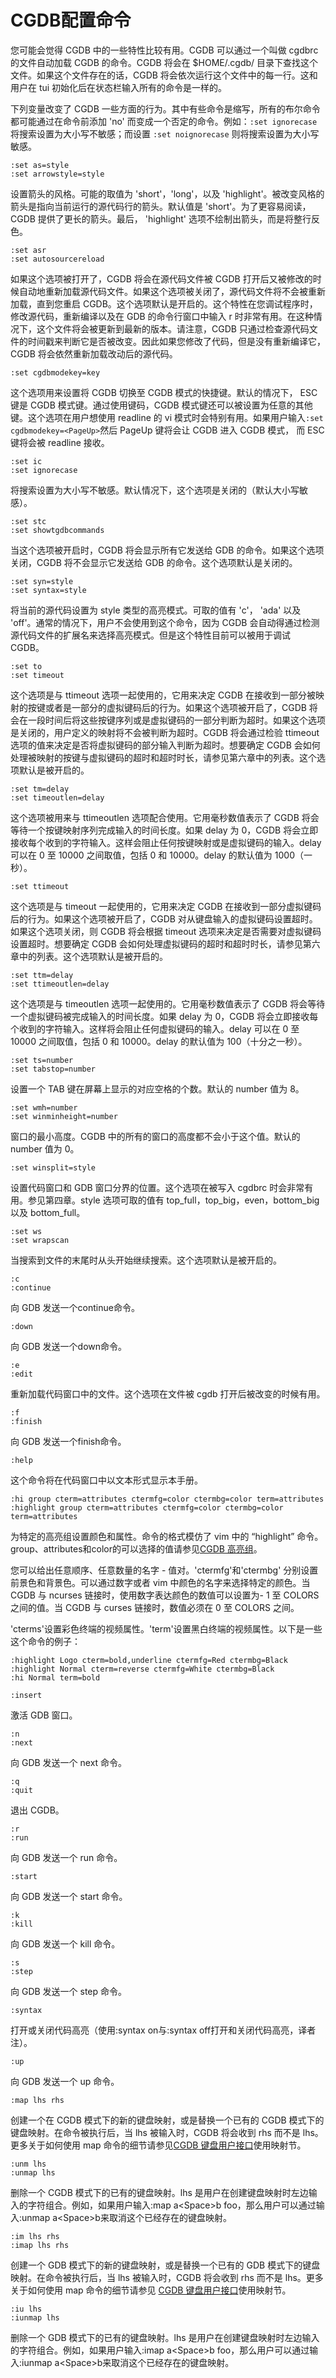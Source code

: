 # CGDB配置命令

您可能会觉得 CGDB 中的一些特性比较有用。CGDB 可以通过一个叫做 cgdbrc 的文件自动加载 CGDB 的命令。CGDB 将会在 $HOME/.cgdb/ 目录下查找这个文件。如果这个文件存在的话，CGDB 将会依次运行这个文件中的每一行。这和用户在 tui 初始化后在状态栏输入所有的命令是一样的。

下列变量改变了 CGDB 一些方面的行为。其中有些命令是缩写，所有的布尔命令都可能通过在命令前添加 'no' 而变成一个否定的命令。例如：`:set ignorecase` 将搜索设置为大小写不敏感；而设置 `:set noignorecase` 则将搜索设置为大小写敏感。

```
:set as=style
:set arrowstyle=style
```

设置箭头的风格。可能的取值为 'short'，'long'，以及 'highlight'。被改变风格的箭头是指向当前运行的源代码行的箭头。默认值是 'short'。为了更容易阅读，CGDB 提供了更长的箭头。最后， 'highlight' 选项不绘制出箭头，而是将整行反色。

```
:set asr
:set autosourcereload
```

如果这个选项被打开了，CGDB 将会在源代码文件被 CGDB 打开后又被修改的时候自动地重新加载源代码文件。如果这个选项被关闭了，源代码文件将不会被重新加载，直到您重启 CGDB。这个选项默认是开启的。这个特性在您调试程序时，修改源代码，重新编译以及在 GDB 的命令行窗口中输入 r 时非常有用。在这种情况下，这个文件将会被更新到最新的版本。请注意，CGDB 只通过检查源代码文件的时间戳来判断它是否被改变。因此如果您修改了代码，但是没有重新编译它，CGDB 将会依然重新加载改动后的源代码。

```
:set cgdbmodekey=key
```

这个选项用来设置将 CGDB 切换至 CGDB 模式的快捷键。默认的情况下， ESC 键是 CGDB 模式键。通过使用键码，CGDB 模式键还可以被设置为任意的其他键。这个选项在用户想使用 readline 的 vi 模式时会特别有用。如果用户输入`:set cgdbmodekey=<PageUp>`然后 PageUp 键将会让 CGDB 进入 CGDB 模式， 而 ESC 键将会被 readline 接收。

```
:set ic
:set ignorecase
```

将搜索设置为大小写不敏感。默认情况下，这个选项是关闭的（默认大小写敏感）。

```
:set stc
:set showtgdbcommands
```

当这个选项被开启时，CGDB 将会显示所有它发送给 GDB 的命令。如果这个选项关闭，CGDB 将不会显示它发送给 GDB 的命令。这个选项默认是关闭的。

```
:set syn=style
:set syntax=style
```

将当前的源代码设置为 style 类型的高亮模式。可取的值有 'c'， 'ada' 以及 'off'。通常的情况下，用户不会使用到这个命令，因为 CGDB 会自动得通过检测源代码文件的扩展名来选择高亮模式。但是这个特性目前可以被用于调试 CGDB。

```
:set to
:set timeout
```

这个选项是与 ttimeout 选项一起使用的，它用来决定 CGDB 在接收到一部分被映射的按键或者是一部分的虚拟键码后的行为。如果这个选项被开启了，CGDB 将会在一段时间后将这些按键序列或是虚拟键码的一部分判断为超时。如果这个选项是关闭的，用户定义的映射将不会被判断为超时。CGDB 将会通过检验 ttimeout 选项的值来决定是否将虚拟键码的部分输入判断为超时。想要确定 CGDB 会如何处理被映射的按键与虚拟键码的超时和超时时长，请参见第六章中的列表。这个选项默认是被开启的。

```
:set tm=delay
:set timeoutlen=delay
```

这个选项被用来与 ttimeoutlen 选项配合使用。它用毫秒数值表示了 CGDB 将会等待一个按键映射序列完成输入的时间长度。如果 delay 为 0，CGDB 将会立即接收每个收到的字符输入。这样会阻止任何按键映射或是虚拟键码的输入。delay 可以在 0 至 10000 之间取值，包括 0 和 10000。delay 的默认值为 1000（一秒）。

```
:set ttimeout
```

这个选项是与 timeout 一起使用的，它用来决定 CGDB 在接收到一部分虚拟键码后的行为。如果这个选项被开启了，CGDB 对从键盘输入的虚拟键码设置超时。如果这个选项关闭，则 CGDB 将会根据 timeout 选项来决定是否需要对虚拟键码设置超时。想要确定 CGDB 会如何处理虚拟键码的超时和超时时长，请参见第六章中的列表。这个选项默认是被开启的。

```
:set ttm=delay
:set ttimeoutlen=delay
```

这个选项是与 timeoutlen 选项一起使用的。它用毫秒数值表示了 CGDB 将会等待一个虚拟键码被完成输入的时间长度。如果 delay 为 0，CGDB 将会立即接收每个收到的字符输入。这样将会阻止任何虚拟键码的输入。delay 可以在 0 至 10000 之间取值，包括 0 和 10000。delay 的默认值为 100（十分之一秒）。

```
:set ts=number
:set tabstop=number
```

设置一个 TAB 键在屏幕上显示的对应空格的个数。默认的 number 值为 8。

```
:set wmh=number
:set winminheight=number
```

窗口的最小高度。CGDB 中的所有的窗口的高度都不会小于这个值。默认的 number 值为 0。

```
:set winsplit=style
```

设置代码窗口和 GDB 窗口分界的位置。这个选项在被写入 cgdbrc 时会非常有用。参见第四章。style 选项可取的值有 top\_full，top\_big，even，bottom\_big 以及 bottom\_full。

```
:set ws
:set wrapscan
```

当搜索到文件的末尾时从头开始继续搜索。这个选项默认是被开启的。

```
:c
:continue
```

向 GDB 发送一个continue命令。

```
:down
```

向 GDB 发送一个down命令。

```
:e
:edit
```

重新加载代码窗口中的文件。这个选项在文件被 cgdb 打开后被改变的时候有用。

```
:f
:finish
```

向 GDB 发送一个finish命令。

```
:help
```

这个命令将在代码窗口中以文本形式显示本手册。

```
:hi group cterm=attributes ctermfg=color ctermbg=color term=attributes
:highlight group cterm=attributes ctermfg=color ctermbg=color term=attributes
```

为特定的高亮组设置颜色和属性。命令的格式模仿了 vim 中的 “highlight” 命令。group、attributes和color的可以选择的值请参见[CGDB 高亮组](highlight.md)。

您可以给出任意顺序、任意数量的名字 - 值对。'ctermfg'和'ctermbg' 分别设置前景色和背景色。可以通过数字或者 vim 中颜色的名字来选择特定的颜色。当 CGDB 与 ncurses 链接时，使用数字表达颜色的数值可以设置为- 1 至 COLORS 之间的值。当 CGDB 与 curses 链接时，数值必须在 0 至 COLORS 之间。

'cterms'设置彩色终端的视频属性。'term'设置黑白终端的视频属性。以下是一些这个命令的例子：

```
:highlight Logo cterm=bold,underline ctermfg=Red ctermbg=Black
:highlight Normal cterm=reverse ctermfg=White ctermbg=Black
:hi Normal term=bold
```

```
:insert
```

激活 GDB 窗口。

```
:n
:next
```

向 GDB 发送一个 next 命令。

```
:q
:quit
```

退出 CGDB。

```
:r
:run
```

向 GDB 发送一个 run 命令。

```
:start
```

向 GDB 发送一个 start 命令。

```
:k
:kill
```

向 GDB 发送一个 kill 命令。

```
:s
:step
```

向 GDB 发送一个 step 命令。

```
:syntax
```

打开或关闭代码高亮（使用:syntax on与:syntax off打开和关闭代码高亮，译者注）。

```
:up
```

向 GDB 发送一个 up 命令。

```
:map lhs rhs
```

创建一个在 CGDB 模式下的新的键盘映射，或是替换一个已有的 CGDB 模式下的键盘映射。在命令被执行后，当 lhs 被输入时，CGDB 将会收到 rhs 而不是 lhs。更多关于如何使用 map 命令的细节请参见[CGDB 键盘用户接口](keyboard-user-interface.md)使用映射节。

```
:unm lhs
:unmap lhs
```

删除一个 CGDB 模式下的已有的键盘映射。lhs 是用户在创建键盘映射时左边输入的字符组合。例如，如果用户输入:map a<Space\>b foo，那么用户可以通过输入:unmap a<Space\>b来取消这个已经存在的键盘映射。

```
:im lhs rhs
:imap lhs rhs
```

创建一个 GDB 模式下的新的键盘映射，或是替换一个已有的 GDB 模式下的键盘映射。在命令被执行后，当 lhs 被输入时，CGDB 将会收到 rhs 而不是 lhs。更多关于如何使用 map 命令的细节请参见 [CGDB 键盘用户接口](keyboard-user-interface.md)使用映射节。

```
:iu lhs
:iunmap lhs
```

删除一个 GDB 模式下的已有的键盘映射。lhs 是用户在创建键盘映射时左边输入的字符组合。例如，如果用户输入:imap a<Space\>b foo，那么用户可以通过输入:iunmap a<Space\>b来取消这个已经存在的键盘映射。